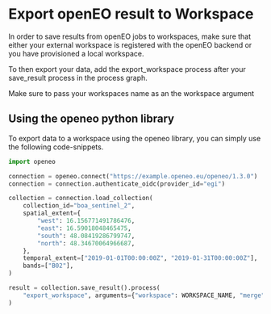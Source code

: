 # Export openEO result to Workspace

In order to save results from openEO jobs to workspaces, make sure that either your external workspace is registered with the openEO backend or you have provisioned a local workspace.

To then export your data, add the export_workspace process after your save_result process in the process graph.

Make sure to pass your workspaces name as an the workspace argument

## Using the openeo python library

To export data to a workspace using the openeo library, you can simply use the following code-snippets.


```python
import openeo

connection = openeo.connect("https://example.openeo.eu/openeo/1.3.0")
connection = connection.authenticate_oidc(provider_id="egi")
```


```python
collection = connection.load_collection(
    collection_id="boa_sentinel_2",
    spatial_extent={
        "west": 16.156771491786476,
        "east": 16.59018048465475,
        "south": 48.08419286799747,
        "north": 48.34670064966687,
    },
    temporal_extent=["2019-01-01T00:00:00Z", "2019-01-31T00:00:00Z"],
    bands=["B02"],
)

result = collection.save_result().process(
    "export_workspace", arguments={"workspace": WORKSPACE_NAME, "merge": None}, data=THIS
)

```